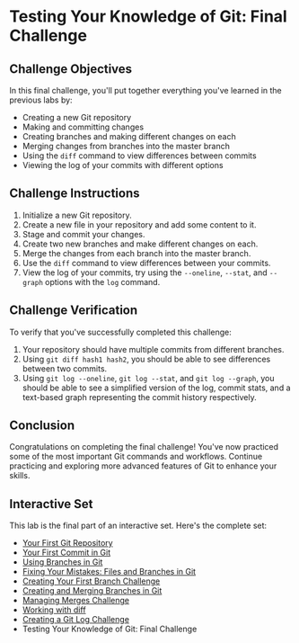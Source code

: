 # Testing Your Knowledge of Git: Final Challenge

## Challenge Objectives

In this final challenge, you'll put together everything you've learned in the previous labs by:

- Creating a new Git repository
- Making and committing changes
- Creating branches and making different changes on each
- Merging changes from branches into the master branch
- Using the `diff` command to view differences between commits
- Viewing the log of your commits with different options

## Challenge Instructions

1. Initialize a new Git repository.
2. Create a new file in your repository and add some content to it.
3. Stage and commit your changes.
4. Create two new branches and make different changes on each.
5. Merge the changes from each branch into the master branch.
6. Use the `diff` command to view differences between your commits.
7. View the log of your commits, try using the `--oneline`, `--stat`, and `--graph` options with the `log` command.

## Challenge Verification

To verify that you've successfully completed this challenge:

1. Your repository should have multiple commits from different branches.
2. Using `git diff hash1 hash2`, you should be able to see differences between two commits.
3. Using `git log --oneline`, `git log --stat`, and `git log --graph`, you should be able to see a simplified version of the log, commit stats, and a text-based graph representing the commit history respectively.

## Conclusion

Congratulations on completing the final challenge! You've now practiced some of the most important Git commands and workflows. Continue practicing and exploring more advanced features of Git to enhance your skills.

## Interactive Set

This lab is the final part of an interactive set. Here's the complete set:

- [Your First Git Repository](README.md)
- [Your First Commit in Git](first-commit.md)
- [Using Branches in Git](branchs.md)
- [Fixing Your Mistakes: Files and Branches in Git](fix-files-branchs.md)
- [Creating Your First Branch Challenge](first-branch-challenge.md)
- [Creating and Merging Branches in Git](merge-branch.md)
- [Managing Merges Challenge](merge-challenge.md)
- [Working with diff](git-diff.md)
- [Creating a Git Log Challenge](git-log-challenge.md)
- Testing Your Knowledge of Git: Final Challenge